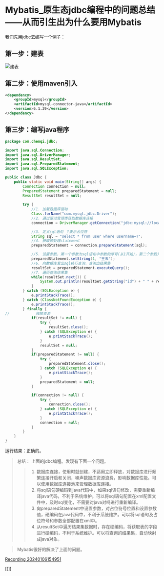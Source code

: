 # Mybatis_原生态jdbc编程中的问题总结——从而引生出为什么要用Mybatis  

我们先用jdbc去编写一个例子：  

## 第一步：建表  

![建表](http://p9be6sqc8.bkt.clouddn.com/image/jdbc%E5%BB%BA%E8%A1%A8.png)   

## 第二步：使用maven引入

```xml
<dependency>
    <groupId>mysql</groupId>
    <artifactId>mysql-connector-java</artifactId>
    <version>5.1.39</version>
</dependency>
```

## 第三步：编写java程序
  
```java
package com.chenqi.jdbc;

import java.sql.Connection;
import java.sql.DriverManager;
import java.sql.ResultSet;
import java.sql.PreparedStatement;
import java.sql.SQLException;

public class Jdbc {
    public static void main(String[] args) {
        Connection connection = null;
        PreparedStatement preparedStatement = null;
        ResultSet resultSet = null;
        
        try {
            //1. 加载数据库驱动
            Class.forName("com.mysql.jdbc.Driver");
            //2. 通过驱动管理类获取数据库连接
            connection = DriverManager.getConnection("jdbc:mysql://localhost:3306/mybatis?characterEncoding=utf-8", "root", "199212");

            //3. 定义sql语句 ？表示占位符
            String sql = "select * from user where username=?";
            //4. 获取预处理statement
            preparedStatement = connection.prepareStatement(sql);

            //5. 设置参数，第一个参数为sql语句中参数的序号(从1开始)，第二个参数为设置的参数值
            preparedStatement.setString(1, "王五");
            //6. 向数据库发出sql执行查询，查询出结果集
            resultSet = preparedStatement.executeQuery();
            //7. 遍历查询结果集
            while(resultSet.next()) {
                System.out.println(resultSet.getString("id") + " " + resultSet.getString("username"));
            }
        } catch (SQLException e) {
            e.printStackTrace();
        } catch (ClassNotFoundException e) {
            e.printStackTrace();
        } finally {
//            释放资源
            if(resultSet != null) {
                try {
                    resultSet.close();
                } catch (SQLException e) {
                    e.printStackTrace();
                }
                resultSet = null;
            }
            if(preparedStatement != null) {
                try {
                    preparedStatement.close();
                } catch (SQLException e) {
                    e.printStackTrace();
                }
                preparedStatement = null;
            }

            if(connection != null) {
                try {
                    connection.close();
                } catch (SQLException e) {
                    e.printStackTrace();
                }
                connection = null;
            }
        }
    }
}

```

运行结果：正确的。  

>总结：  上面的jdbc编程。发现有下面一个问题。  
>>   1. 数据库连接，使用时就创建，不适用立即释放，对数据库进行频繁连接开启和关闭，噪声数据库资源浪费，影响数据库性能。可以使用数据库连接池来管理数据库连接。  
>>   2. 将sql语句硬编码到java代码中，如果sql语句修改，需要重新编译java代码，不利于系统维护。可以将sql语句配置在xml配置文件中，及时sql变化，不需要对java对吗进行重新编译。  
>>   3. 向preparedStatement中设置参数，对占位符号位置和设置参数值，硬编码在java代码中，不利于系统维护。可以将sql语句及占位符号和参数全部配置在xml中。  
>>   4. 从resultSet中遍历结果集数据时，存在硬编码，将获取表的字段进行硬编码，不利于系统维护。可以将查询的结果集，自动映射成java对象。  

> Mybatis很好的解决了上面的问题。



[Recording 20240106154951](Recording%2020240106154951.webm)


[[]]
